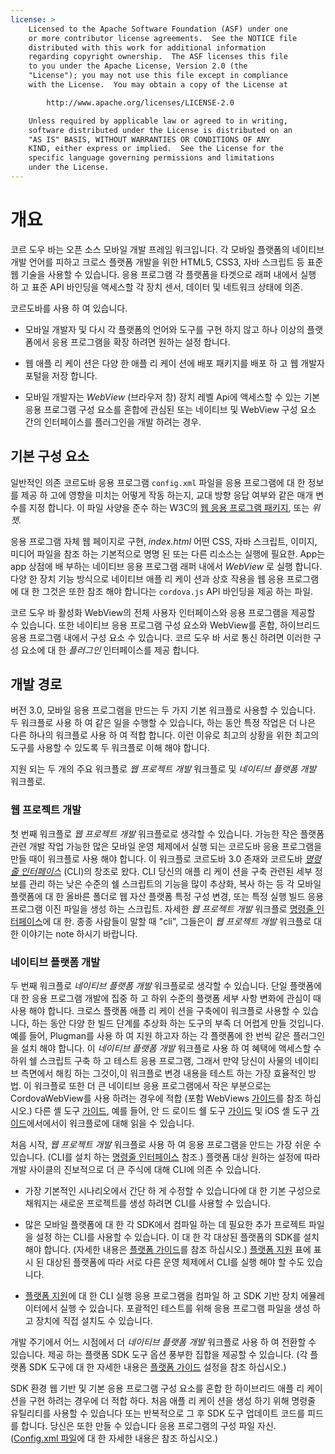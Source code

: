 ```yaml
---
license: >
    Licensed to the Apache Software Foundation (ASF) under one
    or more contributor license agreements.  See the NOTICE file
    distributed with this work for additional information
    regarding copyright ownership.  The ASF licenses this file
    to you under the Apache License, Version 2.0 (the
    "License"); you may not use this file except in compliance
    with the License.  You may obtain a copy of the License at

        http://www.apache.org/licenses/LICENSE-2.0

    Unless required by applicable law or agreed to in writing,
    software distributed under the License is distributed on an
    "AS IS" BASIS, WITHOUT WARRANTIES OR CONDITIONS OF ANY
    KIND, either express or implied.  See the License for the
    specific language governing permissions and limitations
    under the License.
---
```


# 개요

코르 도우 바는 오픈 소스 모바일 개발 프레임 워크입니다. 각 모바일 플랫폼의 네이티브 개발 언어를 피하고 크로스 플랫폼 개발을 위한 HTML5, CSS3, 자바 스크립트 등 표준 웹 기술을 사용할 수 있습니다. 응용 프로그램 각 플랫폼을 타겟으로 래퍼 내에서 실행 하 고 표준 API 바인딩을 액세스할 각 장치 센서, 데이터 및 네트워크 상태에 의존.

코르도바를 사용 하 여 있습니다.

*   모바일 개발자 및 다시 각 플랫폼의 언어와 도구를 구현 하지 않고 하나 이상의 플랫폼에서 응용 프로그램을 확장 하려면 원하는 설정 합니다.

*   웹 애플 리 케이 션은 다양 한 애플 리 케이 션에 배포 패키지를 배포 하 고 웹 개발자 포털을 저장 합니다.

*   모바일 개발자는 *WebView* (브라우저 창) 장치 레벨 Api에 액세스할 수 있는 기본 응용 프로그램 구성 요소를 혼합에 관심된 또는 네이티브 및 WebView 구성 요소 간의 인터페이스를 플러그인을 개발 하려는 경우.

## 기본 구성 요소

일반적인 의존 코르도바 응용 프로그램 `config.xml` 파일을 응용 프로그램에 대 한 정보를 제공 하 고에 영향을 미치는 어떻게 작동 하는지, 교대 방향 응답 여부와 같은 매개 변수를 지정 합니다. 이 파일 사양을 준수 하는 W3C의 [웹 응용 프로그램 패키지][1], 또는 *위젯*.

 [1]: http://www.w3.org/TR/widgets/

응용 프로그램 자체 웹 페이지로 구현, *index.html* 어떤 CSS, 자바 스크립트, 이미지, 미디어 파일을 참조 하는 기본적으로 명명 된 또는 다른 리소스는 실행에 필요한. App는 app 상점에 배 부하는 네이티브 응용 프로그램 래퍼 내에서 *WebView* 로 실행 합니다. 다양 한 장치 기능 방식으로 네이티브 애플 리 케이 션과 상호 작용을 웹 응용 프로그램에 대 한 그것은 또한 참조 해야 합니다는 `cordova.js` API 바인딩을 제공 하는 파일.

코르 도우 바 활성화 WebView의 전체 사용자 인터페이스와 응용 프로그램을 제공할 수 있습니다. 또한 네이티브 응용 프로그램 구성 요소와 WebView를 혼합, 하이브리드 응용 프로그램 내에서 구성 요소 수 있습니다. 코르 도우 바 서로 통신 하려면 이러한 구성 요소에 대 한 *플러그인* 인터페이스를 제공 합니다.

## 개발 경로

버전 3.0, 모바일 응용 프로그램을 만드는 두 가지 기본 워크플로 사용할 수 있습니다. 두 워크플로 사용 하 여 같은 일을 수행할 수 있습니다, 하는 동안 특정 작업은 더 나은 다른 하나의 워크플로 사용 하 여 적합 합니다. 이런 이유로 최고의 상황을 위한 최고의 도구를 사용할 수 있도록 두 워크플로 이해 해야 합니다.

지원 되는 두 개의 주요 워크플로 *웹 프로젝트 개발* 워크플로 및 *네이티브 플랫폼 개발* 워크플로.

### 웹 프로젝트 개발

첫 번째 워크플로 *웹 프로젝트 개발* 워크플로로 생각할 수 있습니다. 가능한 작은 플랫폼 관련 개발 작업 가능한 많은 모바일 운영 체제에서 실행 되는 코르도바 응용 프로그램을 만들 때이 워크플로 사용 해야 합니다. 이 워크플로 코르도바 3.0 존재와 코르도바 *<a href="../cli/index.html">명령줄 인터페이스</a>* (CLI)의 창조로 왔다. CLI 당신의 애플 리 케이 션을 구축 관련된 세부 정보를 관리 하는 낮은 수준의 쉘 스크립트의 기능을 많이 추상화, 복사 하는 등 각 모바일 플랫폼에 대 한 올바른 폴더로 웹 자산 플랫폼 특정 구성 변경, 또는 특정 실행 빌드 응용 프로그램 이진 파일을 생성 하는 스크립트. 자세한 *웹 프로젝트 개발* 워크플로 <a href="../cli/index.html">명령줄 인터페이스</a>에 대 한. 종종 사람들이 말할 때 "cli", 그들은이 *웹 프로젝트 개발* 워크플로 대 한 이야기는 note 하시기 바랍니다.

### 네이티브 플랫폼 개발

두 번째 워크플로 *네이티브 플랫폼 개발* 워크플로로 생각할 수 있습니다. 단일 플랫폼에 대 한 응용 프로그램 개발에 집중 하 고 하위 수준의 플랫폼 세부 사항 변화에 관심이 때 사용 해야 합니다. 크로스 플랫폼 애플 리 케이 션을 구축에이 워크플로 사용할 수 있습니다, 하는 동안 다양 한 빌드 단계를 추상화 하는 도구의 부족 더 어렵게 만들 것입니다. 예를 들어, Plugman를 사용 하 여 지원 하고자 하는 각 플랫폼에 한 번씩 같은 플러그인을 설치 해야 합니다. 이 *네이티브 플랫폼 개발* 워크플로 사용 하 여 혜택에 액세스할 수 하위 쉘 스크립트 구축 하 고 테스트 응용 프로그램, 그래서 만약 당신이 사물의 네이티브 측면에서 해킹 하는 그것이,이 워크플로 변경 내용을 테스트 하는 가장 효율적인 방법. 이 워크플로 또한 더 큰 네이티브 응용 프로그램에서 작은 부분으로는 CordovaWebView를 사용 하려는 경우에 적합 (포함 WebViews <a href="../../index.html">가이드</a>를 참조 하십시오.) 다른 셸 도구 <a href="../../index.html">가이드</a>, 예를 들어, 안 드 로이드 쉘 도구 <a href="../../index.html">가이드</a> 및 iOS 셸 도구 <a href="../../index.html">가이드</a>에서에서이 워크플로에 대해 읽을 수 있습니다.

처음 시작, *웹 프로젝트 개발* 워크플로 사용 하 여 응용 프로그램을 만드는 가장 쉬운 수 있습니다. (CLI를 설치 하는 <a href="../cli/index.html">명령줄 인터페이스</a> 참조.) 플랫폼 대상 원하는 설정에 따라 개발 사이클의 진보적으로 더 큰 주식에 대해 CLI에 의존 수 있습니다.

*   가장 기본적인 시나리오에서 간단 하 게 수정할 수 있습니다에 대 한 기본 구성으로 채워지는 새로운 프로젝트를 생성 하려면 CLI를 사용할 수 있습니다.

*   많은 모바일 플랫폼에 대 한 각 SDK에서 컴파일 하는 데 필요한 추가 프로젝트 파일을 설정 하는 CLI를 사용할 수 있습니다. 이 대 한 각 대상된 플랫폼의 SDK를 설치 해야 합니다. (자세한 내용은 <a href="../platforms/index.html">플랫폼 <a href="../../index.html">가이드</a></a>를 참조 하십시오.) <a href="../support/index.html">플랫폼 지원</a> 표에 표시 된 대상된 플랫폼에 따라 서로 다른 운영 체제에서 CLI를 실행 해야 할 수도 있습니다.

*   <a href="../support/index.html">플랫폼 지원</a>에 대 한 CLI 실행 응용 프로그램을 컴파일 하 고 SDK 기반 장치 에뮬레이터에서 실행 수 있습니다. 포괄적인 테스트를 위해 응용 프로그램 파일을 생성 하 고 장치에 직접 설치도 수 있습니다.

개발 주기에서 어느 시점에서 더 *네이티브 플랫폼 개발* 워크플로 사용 하 여 전환할 수 있습니다. 제공 하는 플랫폼 SDK 도구 옵션 풍부한 집합을 제공할 수 있습니다. (각 플랫폼 SDK 도구에 대 한 자세한 내용은 <a href="../platforms/index.html">플랫폼 <a href="../../index.html">가이드</a></a> 설정을 참조 하십시오.)

SDK 환경 웹 기반 및 기본 응용 프로그램 구성 요소를 혼합 한 하이브리드 애플 리 케이 션을 구현 하려는 경우에 더 적합 하다. 처음 애플 리 케이 션을 생성 하기 위해 명령줄 유틸리티를 사용할 수 있습니다 또는 반복적으로 그 후 SDK 도구 업데이트 코드를 피드를 합니다. 당신은 또한 만들 수 있습니다 응용 프로그램의 구성 파일 자신. (<a href="../../config_ref/index.html">Config.xml 파일</a>에 대 한 자세한 내용은 참조 하십시오.)